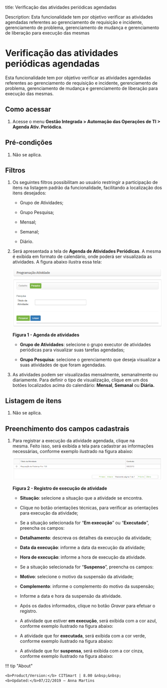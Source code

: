 title: Verificação das atividades periódicas agendadas

Description: Esta funcionalidade tem por objetivo verificar as atividades
agendadas referentes ao gerenciamento de requisição e incidente, gerenciamento
de problema, gerenciamento de mudança e gerenciamento de liberação para execução
das mesmas

# Verificação das atividades periódicas agendadas

Esta funcionalidade tem por objetivo verificar as atividades agendadas
referentes ao gerenciamento de requisição e incidente, gerenciamento de
problema, gerenciamento de mudança e gerenciamento de liberação para execução
das mesmas.

Como acessar
-----------

1.  Acesse o menu **Gestão Integrada > Automação das Operações de TI > Agenda Ativ. Periódica**.

Pré-condições
------------

1.  Não se aplica.

Filtros
------

1.  Os seguintes filtros possibilitam ao usuário restringir a participação de
    itens na listagem padrão da funcionalidade, facilitando a localização dos
    itens desejados:

    -   Grupo de Atividades;

    -   Grupo Pesquisa;

    -   Mensal;

    -   Semanal;

    -   Diário.

1.  Será apresentada a tela de **Agenda de Atividades Periódicas**. A mesma é
    exibida em formato de calendário, onde poderá ser visualizada as atividades.
    A figura abaixo ilustra essa tela:

    ![Criar](images/periodic-1.png)
    
    **Figura 1 - Agenda de atividades**

    -   **Grupo de Atividades**: selecione o grupo executor de atividades periódicas
    para visualizar suas tarefas agendadas;

    -   **Grupo Pesquisa**: selecione o gerenciamento que deseja visualizar a suas
    atividades de que foram agendadas.

1.  As atividades podem ser visualizadas mensalmente, semanalmente ou
    diariamente. Para definir o tipo de visualização, clique em um dos botões
    localizados acima do calendário: **Mensal**, **Semanal** ou **Diária.**

Listagem de itens
-----------------

1.  Não se aplica.

Preenchimento dos campos cadastrais
---------------------------------

1.  Para registrar a execução da atividade agendada, clique na mesma. Feito
    isso, será exibida a tela para cadastrar as informações necessárias,
    conforme exemplo ilustrado na figura abaixo:

    ![Criar](images/periodic-2.png)
    
    **Figura 2 - Registro de execução de atividade**

    -   **Situação**: selecione a situação que a atividade se encontra.

    -   Clique no botão orientações técnicas, para verificar as orientações para
    execução da atividade;

    -   Se a situação selecionada for “**Em execução**” ou “**Executado**”, preencha
    os campos:

    -   **Detalhamento**: descreva os detalhes da execução da atividade;

    -   **Data da execução**: informe a data da execução da atividade;

    -   **Hora de execução**: informe a hora de execução da atividade.

    -   Se a situação selecionada for “**Suspenso**”, preencha os campos:

    -   **Motivo**: selecione o motivo da suspensão da atividade;

    -   **Complemento**: informe o complemento do motivo da suspensão;

    -   Informe a data e hora da suspensão da atividade.

    -   Após os dados informados, clique no botão *Gravar* para efetuar o registro.

    -   A atividade que estiver **em execução**, será exibida com a cor azul,
    conforme exemplo ilustrado na figura abaixo:

    -   A atividade que for **executada**, será exibida com a cor verde, conforme
    exemplo ilustrado na figura abaixo:

    -   A atividade que for **suspensa**, será exibida com a cor cinza, conforme
    exemplo ilustrado na figura abaixo:


!!! tip "About"

    <b>Product/Version:</b> CITSmart | 8.00 &nbsp;&nbsp;
    <b>Updated:</b>07/22/2019 – Anna Martins
